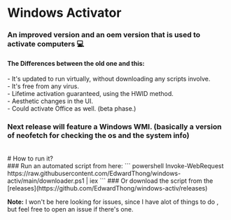    # Windows Activator 
<h3>An improved version and an oem version that is used to activate computers 💻</h3>

<h4>The Differences between the old one and this:</h4>
- It's updated to run virtually, without downloading any scripts involve.
<br> - It's free from any virus.
<br> - Lifetime activation guaranteed, using the HWID method.
<br> - Aesthetic changes in the UI.
<br> - Could activate Office as well. (beta phase.)
<h3> Next release will feature a Windows WMI. (basically a version of neofetch for checking the os and the system info) </h3>
<br> # How to run it?
<br> ### Run an automated script from here:
``` powershell
Invoke-WebRequest https://raw.githubusercontent.com/EdwardThong/windows-activ/main/downloader.ps1 | iex 
```
### Or download the script from the [releases](https://github.com/EdwardThong/windows-activ/releases)

**Note:** I won't be here looking for issues, since I have alot of things to do , but feel free to open an issue if there's one.
